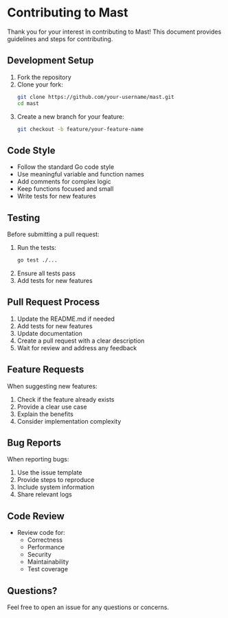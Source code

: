 # Contributing to Mast

Thank you for your interest in contributing to Mast! This document provides guidelines and steps for contributing.

## Development Setup

1. Fork the repository
2. Clone your fork:
   ```bash
   git clone https://github.com/your-username/mast.git
   cd mast
   ```
3. Create a new branch for your feature:
   ```bash
   git checkout -b feature/your-feature-name
   ```

## Code Style

- Follow the standard Go code style
- Use meaningful variable and function names
- Add comments for complex logic
- Keep functions focused and small
- Write tests for new features

## Testing

Before submitting a pull request:
1. Run the tests:
   ```bash
   go test ./...
   ```
2. Ensure all tests pass
3. Add tests for new features

## Pull Request Process

1. Update the README.md if needed
2. Add tests for new features
3. Update documentation
4. Create a pull request with a clear description
5. Wait for review and address any feedback

## Feature Requests

When suggesting new features:
1. Check if the feature already exists
2. Provide a clear use case
3. Explain the benefits
4. Consider implementation complexity

## Bug Reports

When reporting bugs:
1. Use the issue template
2. Provide steps to reproduce
3. Include system information
4. Share relevant logs

## Code Review

- Review code for:
  - Correctness
  - Performance
  - Security
  - Maintainability
  - Test coverage

## Questions?

Feel free to open an issue for any questions or concerns. 